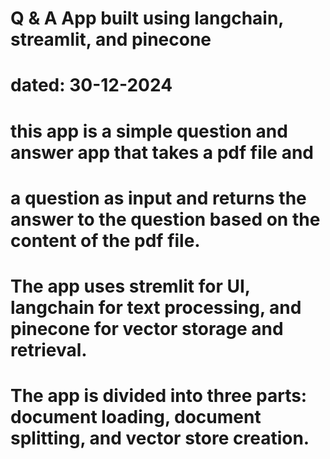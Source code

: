 # Q & A App built using langchain, streamlit, and pinecone
# dated: 30-12-2024
# this app is a simple question and answer app that takes a pdf file and 
# a question as input and returns the answer to the question based on the content of the pdf file.
# The app uses stremlit for UI, langchain for text processing, and pinecone for vector storage and retrieval.
# The app is divided into three parts: document loading, document splitting, and vector store creation.

